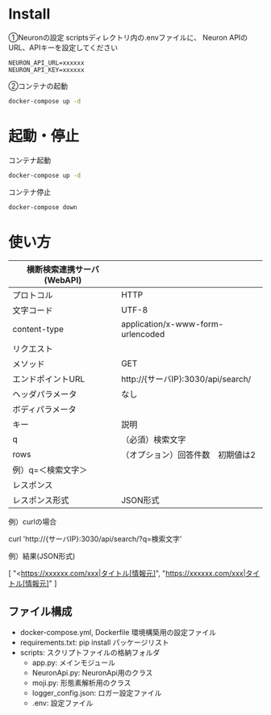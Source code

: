 
# Install

①Neuronの設定
scriptsディレクトリ内の.envファイルに、
Neuron APIのURL、APIキーを設定してください

```.env
NEURON_API_URL=xxxxxx
NEURON_API_KEY=xxxxxx
```

②コンテナの起動

```bash
docker-compose up -d
```

# 起動・停止

コンテナ起動
```bash
docker-compose up -d
```

コンテナ停止
```bash
docker-compose down
```


# 使い方


| 横断検索連携サーバ(WebAPI)                             ||
| ------            | -----                              |
| プロトコル        | HTTP                               |
| 文字コード        | UTF-8                              |
| content-type      | application/x-www-form-urlencoded  |
| リクエスト                                             ||
| メソッド          | GET                                |
| エンドポイントURL | http://{サーバIP}:3030/api/search/ |
| ヘッダパラメータ  | なし                               |
| ボディパラメータ                                       ||
| キー              | 説明                               |
| q                 | （必須）検索文字                   |
| rows              | （オプション）回答件数　初期値は2  |
| 例）q=＜検索文字＞                                     ||
| レスポンス                                             ||
| レスポンス形式    | JSON形式                           |

例）curlの場合

curl 'http://{サーバIP}:3030/api/search/?q=検索文字'


例）結果(JSON形式)

[
"<https://xxxxxx.com/xxx|タイトル[情報元]",
"<https://xxxxxx.com/xxx|タイトル[情報元]>"
]




## ファイル構成
- docker-compose.yml, Dockerfile 環境構築用の設定ファイル
- requirements.txt: pip install パッケージリスト
- scripts: スクリプトファイルの格納フォルダ
    - app.py: メインモジュール
    - NeuronApi.py: NeuronApi用のクラス
    - moji.py: 形態素解析用のクラス
    - logger_config.json: ロガー設定ファイル
    - .env: 設定ファイル
